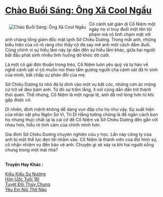 <a href="https://utruyen.com/chao-buoi-sang-ong-xa-cool-ngau/16841/" title="Chào Buổi Sáng: Ông Xã Cool Ngầu"><h1>Chào Buổi Sáng: Ông Xã Cool Ngầu</h1></a><div style="display:table"><img align="right" style="float: left; padding: 10px;" src="https://utruyen.com/images/story/200x260/chao-buoi-sang-ong-xa-cool-ngau.jpg" alt="Chào Buổi Sáng: Ông Xã Cool Ngầu">Cô cảnh sát giản dị Cố Niệm một ngày nọ vì truy đuổi một tên tội phạm mà vô tình chạm mặt với anh chàng tổng giám đốc mặt lạnh Sở Chiêu Dương. Trong mắt anh, những biểu hiện của cô rõ ràng cho thấy cô đã say mê anh một cách đắm đuối. Cũng chính vì sự hiểu lầm này lại dẫn đến sự hiểu lầm khác, giữa hai người bắt đầu phát sinh nhiều tình huống dở khóc dở cười.<p></p>Là một cô gái đơn thuần trong trẻo, Cố Niệm luôn yêu quý và tự hào về nghề cảnh sát vì cô muốn noi theo tấm gương người cha cảnh sát đã hi sinh của mình, bất chấp sự phản đối của mẹ.<p></p>Sở Chiêu Dương từ nhỏ đã bị dính vào một vụ bắt cóc, những cơn ác mộng cứ trở về đeo bám anh. Từ đó sự trầm lắng, ít nói cũng dần dần trở thành thói quen. Thế nhưng, Cố Niệm là một ngoại lệ, anh đã mở lòng hơn từ khi gặp được cô.<p></p>Dĩ nhiên, định mệnh không dễ dàng vun đắp cho họ như vậy. Sự xuất hiện của nhân vật phụ Ngôn Sơ Vi, Trì Dĩ Hằng tưởng chừng là để ngăn cách bọn họ nhưng thực chất lại là cái cớ để Cố Niệm và Sở Chiêu Dương đến gần với nhau hơn, hiểu rõ tình cảm của chính mình hơn.<p></p>Gia đình Sở Chiêu Dương chuyên nghiên cứu y học. Lần này công ty của anh bị một thế lực đen tối nhằm vào. Cố Niệm là thành viên của đội hình sự, cô nhận nhiệm vụ đến bảo vệ anh. Chuyện gì sẽ xảy ra khi hai người sống chung trong một mái nhà?</div><p><br><b>Truyện Hay Khác :</b></p><a href="https://utruyen.com/kieu-kieu-su-nuong/2120/" alt="Kiều Kiều Sư Nương">Kiều Kiều Sư Nương</a><br/><a href="https://truyenngontinhay.wordpress.com/2019/10/03/hon-uoc-tuoi-16/" alt="Hôn Ước Tuổi 16!">Hôn Ước Tuổi 16!</a><br/><a href="https://dammyh.wordpress.com/2019/11/07/tuyet-doi-thuy-chung/" alt="Tuyệt Đối Thủy Chung">Tuyệt Đối Thủy Chung</a><br/><a href="https://dammyh.wordpress.com/2019/11/07/yeu-em-noi-the-nao/" alt="Yêu Em Nói Thế Nào">Yêu Em Nói Thế Nào</a><br/>